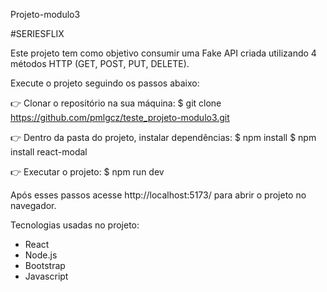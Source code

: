 Projeto-modulo3

#SERIESFLIX

Este projeto tem como objetivo consumir uma Fake API criada utilizando 4 métodos HTTP (GET, POST, PUT, DELETE).

Execute o projeto seguindo os passos abaixo:

👉 Clonar o repositório na sua máquina:
$ git clone https://github.com/pmlgcz/teste_projeto-modulo3.git

👉 Dentro da pasta do projeto, instalar dependências:
$ npm install
$ npm install react-modal

👉 Executar o projeto:
$ npm run dev

Após esses passos acesse http://localhost:5173/ para abrir o projeto no navegador.

Tecnologias usadas no projeto:
- React
- Node.js
- Bootstrap
- Javascript
